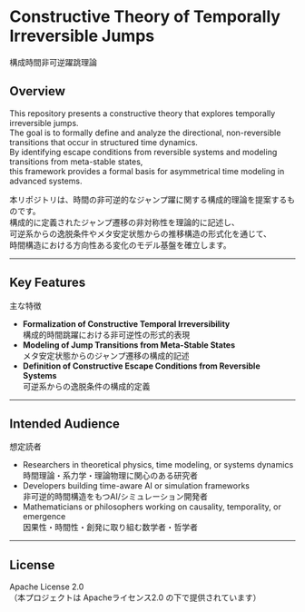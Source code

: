 # Constructive Theory of Temporally Irreversible Jumps  
構成時間非可逆躍跳理論

## Overview  
This repository presents a constructive theory that explores temporally irreversible jumps.  
The goal is to formally define and analyze the directional, non-reversible transitions that occur in structured time dynamics.  
By identifying escape conditions from reversible systems and modeling transitions from meta-stable states,  
this framework provides a formal basis for asymmetrical time modeling in advanced systems.

本リポジトリは、時間の非可逆的なジャンプ躍に関する構成的理論を提案するものです。  
構成的に定義されたジャンプ遷移の非対称性を理論的に記述し、  
可逆系からの逸脱条件やメタ安定状態からの推移構造の形式化を通じて、  
時間構造における方向性ある変化のモデル基盤を確立します。

---

## Key Features  
主な特徴

- **Formalization of Constructive Temporal Irreversibility**  
  構成的時間跳躍における非可逆性の形式的表現  
- **Modeling of Jump Transitions from Meta-Stable States**  
  メタ安定状態からのジャンプ遷移の構成的記述  
- **Definition of Constructive Escape Conditions from Reversible Systems**  
  可逆系からの逸脱条件の構成的定義  

---

## Intended Audience  
想定読者

- Researchers in theoretical physics, time modeling, or systems dynamics  
  時間理論・系力学・理論物理に関心のある研究者  
- Developers building time-aware AI or simulation frameworks  
  非可逆的時間構造をもつAI/シミュレーション開発者  
- Mathematicians or philosophers working on causality, temporality, or emergence  
  因果性・時間性・創発に取り組む数学者・哲学者  

---

## License  
Apache License 2.0  
（本プロジェクトは Apacheライセンス2.0 の下で提供されています）
